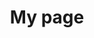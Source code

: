 ---
title: My page
type: landing
sections:
  - block: markdown
    content:
      title: EPOC 2023
      subtitle: 'MS Merian 121, Sep-Oct 2023'
      text: |-
        {{< gallery album="msm121" >}}
    design:
      columns: '1'
  - block: markdown
    content:
      title: TERIFIC 2021
      subtitle: 'Qaqortoq Greenland + Adolf Jensen, December 2021'
      text: |-
        {{< gallery album="terific3" >}}
    design:
      columns: '1'
  - block: markdown
    content:
      title: RAPID 2020
      subtitle: 'RRS James Cook 192, March 2020'
      text: |-
        {{< gallery album="jc192" >}}
    design:
      columns: '1'
  - block: markdown
    content:
      title: TERIFIC 2019
      subtitle: 'Qaqortoq Greenland + Adolf Jensen, December 2019'
      text: |-
        {{< gallery album="terific1" >}}
    design:
      columns: '1'
  - block: markdown
    content:
      title: DynOPO 2017
      subtitle: 'Weddell Sea on RRS James Clark Ross, 2017'
      text: |-
        {{< gallery album="jr16005" >}}
    design:
      columns: '1'
  - block: markdown
    content:
      title: MerMEED 2016
      subtitle: 'R/V Walton Smith, 2016'
      text: |-
        {{< gallery album="ws16336" >}}
    design:
      columns: '1'
  - block: markdown
    content:
      title: DynOPO 2015
      subtitle: 'RRS James Clark Ross 310, March - April 2015 '
      text: |-
        {{< gallery album="jr310" >}}
    design:
      columns: '1'
  - block: markdown
    content:
      title: RAPID 2014
      subtitle: 'RRS James Cook 103 '
      text: |-
        {{< gallery album="jc103" >}}
    design:
      columns: '1'
  - block: markdown
    content:
      title: ''
      subtitle: ''
      text: |-
        [SEE PHOTO POSTS >](../category/photos/)
    design:
      columns: '1'
---
